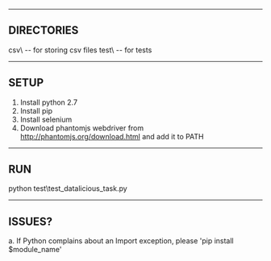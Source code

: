 -----------
DIRECTORIES
-----------

csv\ -- for storing csv files
test\ -- for tests

---------
SETUP
---------
1. Install python 2.7
2. Install pip
3. Install selenium
4. Download phantomjs webdriver  from http://phantomjs.org/download.html and add it to PATH


-------
RUN
-------
 python test\test_datalicious_task.py


-----------
ISSUES?
-----------

a. If Python complains about an Import exception, please 'pip install $module_name'







